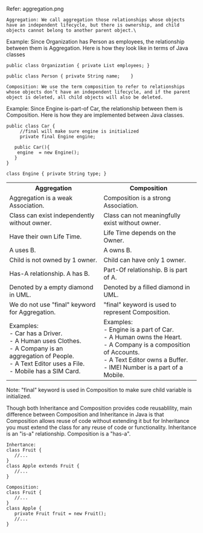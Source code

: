 Refer: aggregation.png

    Aggregation: We call aggregation those relationships whose objects have an independent lifecycle, but there is ownership, and child objects cannot belong to another parent object.\

Example: Since Organization has Person as employees, the relationship between them is Aggregation. Here is how they look like in terms of Java classes

`public class Organization {
    private List employees;
}`
 
`public class Person {
    private String name;   
}
`

    Composition: We use the term composition to refer to relationships whose objects don’t have an independent lifecycle, and if the parent object is deleted, all child objects will also be deleted.

Example: Since Engine is-part-of Car, the relationship between them is Composition. Here is how they are implemented between Java classes.

    public class Car {
         //final will make sure engine is initialized
         private final Engine engine;  
            
       public Car(){
        engine  = new Engine();
       }
    }
 
`class Engine {
     private String type;
}`

<table class="alt">
<tbody><tr><th>Aggregation</th><th>Composition</th></tr>
<tr><td>Aggregation is a weak Association.</td><td>Composition is a strong Association.</td></tr>
<tr><td>Class can exist independently without owner.</td><td>Class can not meaningfully exist without owner.</td></tr>
<tr><td>Have their own Life Time.</td><td>Life Time depends on the Owner.</td></tr>
<tr><td>A uses B.</td><td>A owns B.</td></tr>
<tr><td>Child is not owned by 1 owner.</td><td>Child can have only 1 owner.</td></tr>
<tr><td>Has-A relationship. A has B.</td><td>Part-Of relationship. B is part of A.</td></tr>
<tr><td>Denoted by a empty diamond in UML.</td><td>Denoted by a filled diamond in UML.</td></tr>
<tr><td>We do not use "final" keyword for Aggregation.</td><td>"final" keyword is used to represent Composition.</td></tr>
<tr><td>Examples:<br>- Car has a Driver.<br>- A Human uses Clothes.<br>- A Company is an aggregation of People.<br>- A Text Editor uses a File.<br>- Mobile has a SIM Card.</td><td>Examples:<br>- Engine is a part of Car.<br>- A Human owns the Heart.<br>- A Company is a composition of Accounts.<br>- A Text Editor owns a Buffer.<br>- IMEI Number is a part of a Mobile.</td></tr>
</tbody></table>

Note: "final" keyword is used in Composition to make sure child variable is initialized.

Though both Inheritance and Composition provides code reusablility, main difference between Composition and Inheritance in Java is that Composition allows reuse of code without extending it but for Inheritance you must extend the class for any reuse of code or functionality. Inheritance is an "is-a" relationship. Composition is a "has-a".

    Inhertance:
    class Fruit {
       //...
    }
    class Apple extends Fruit {
       //...
    }
    
    Composition:
    class Fruit {
       //...
    }
    class Apple {
       private Fruit fruit = new Fruit();
       //...
    }

